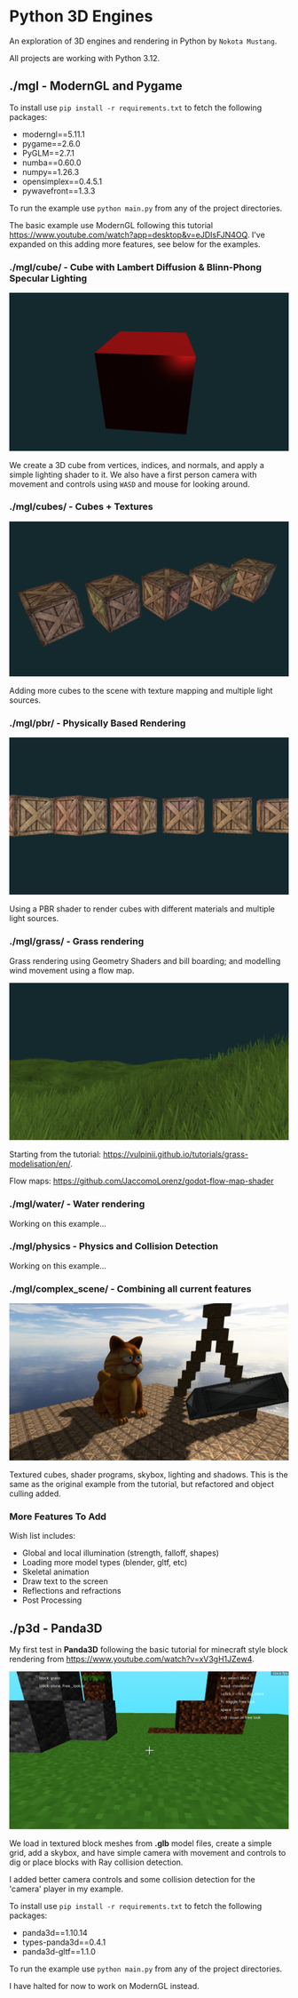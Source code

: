 # Python 3D Engines

An exploration of 3D engines and rendering in Python by `Nokota Mustang`.

All projects are working with Python 3.12.

## ./mgl - ModernGL and Pygame

To install use `pip install -r requirements.txt` to fetch the following packages:

- moderngl==5.11.1
- pygame==2.6.0
- PyGLM==2.7.1
- numba==0.60.0
- numpy==1.26.3
- opensimplex==0.4.5.1
- pywavefront==1.3.3

To run the example use `python main.py` from any of the project directories.

The basic example use ModernGL following this tutorial <https://www.youtube.com/watch?app=desktop&v=eJDIsFJN4OQ>. I've expanded on this adding more features, see below for the examples.

### ./mgl/cube/ - Cube with Lambert Diffusion & Blinn-Phong Specular Lighting

![Screenshots](./screenshots/moderngl_0.PNG)

We create a 3D cube from vertices, indices, and normals, and apply a simple lighting shader to it. We also have a first person camera with movement and controls using `WASD` and mouse for looking around.

### ./mgl/cubes/ - Cubes + Textures

![Screenshots](./screenshots/moderngl_3.PNG)

Adding more cubes to the scene with texture mapping and multiple light sources.

### ./mgl/pbr/ - Physically Based Rendering

![Screenshots](./screenshots/mgl_pbr.PNG)

Using a PBR shader to render cubes with different materials and multiple light sources.

### ./mgl/grass/ - Grass rendering

Grass rendering using Geometry Shaders and bill boarding; and modelling wind movement using a flow map.

![Screenshots](./screenshots/mgl_grass.PNG)

Starting from the tutorial: <https://vulpinii.github.io/tutorials/grass-modelisation/en/>.

Flow maps: <https://github.com/JaccomoLorenz/godot-flow-map-shader>

### ./mgl/water/ - Water rendering

Working on this example...

### ./mgl/physics - Physics and Collision Detection

Working on this example...

### ./mgl/complex_scene/ - Combining all current features

![Screenshots](./screenshots/mgl_scene.PNG)

Textured cubes, shader programs, skybox, lighting and shadows. This is the same as the original example from the tutorial, but refactored and object culling added.

### More Features To Add

Wish list includes:

- Global and local illumination (strength, falloff, shapes)
- Loading more model types (blender, gltf, etc)
- Skeletal animation
- Draw text to the screen
- Reflections and refractions
- Post Processing

## ./p3d - Panda3D

My first test in **Panda3D** following the basic tutorial for minecraft style block rendering from <https://www.youtube.com/watch?v=xV3gH1JZew4>.

![Screenshots](./screenshots/panda_1.PNG)

We load in textured block meshes from **.glb** model files, create a simple grid, add a skybox, and have simple camera with movement and controls to dig or place blocks with Ray collision detection.

I added better camera controls and some collision detection for the 'camera' player in my example.

To install use `pip install -r requirements.txt` to fetch the following packages:

- panda3d==1.10.14
- types-panda3d==0.4.1
- panda3d-gltf==1.1.0

To run the example use `python main.py` from any of the project directories.

I have halted for now to work on ModernGL instead.
